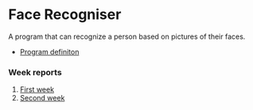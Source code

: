 # Face Recogniser
A program that can recognize a person based on pictures of their faces.

* [Program definiton](Documentation/definition.md)

### Week reports
1. [First week](Documentation/First-week-report.md)
2. [Second week](Documentation/second-week-report.md)
